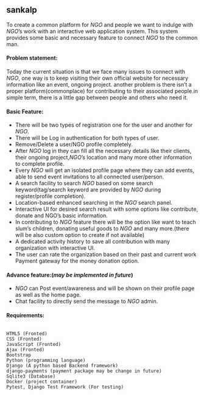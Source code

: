 ## sankalp
 
To create a common platform for _NGO_ and people we want to indulge with _NGO_’s work with an interactive web application system. This system provides some basic and necessary feature to connect _NGO_ to the common man.


#### Problem statement:
Today the current situation is that we face many issues to connect with _NGO_, one way is to keep visiting their own official website for necessary information like an event, ongoing project. another problem is there isn’t a proper platform(commonplace) for contributing to their associated people.in simple term, there is a little gap between people and others who need it.


#### Basic Feature:
* There will be two types of registration one for the user and another for _NGO_.
* There will be Log in authentication for both types of user.
* Remove/Delete a user/NGO profile completely.
* After _NGO_ log in they can fill all the necessary details like their clients, their ongoing project,_NGO_’s location and many more other information to complete profile.
* Every _NGO_ will get an isolated profile page where they can add events, able to send event invitations to all connected user/person.
* A search facility to search _NGO_ based on some search keyword(tag/search keyword are provided by _NGO_ during register/profile completion).
* Location-based enhanced searching in the _NGO_ search panel.
* Interactive UI for desired search result with some options like contribute, donate and NGO’s basic information.
* In contributing to _NGO_ feature there will be the option like want to teach slum’s children, donating useful goods to _NGO_ and many more.(there will be also custom option to create if not available)
* A dedicated activity history to save all contribution with many organization with interactive UI.
* The user can rate the organization based on their past and current work
Payment gateway for the money donation option.




#### Advance feature:(_may be implemented in future_)
* _NGO_ can Post event/awareness and will be shown on their profile page as well as the home page.
* Chat facility to directly send the message to _NGO_ admin.

#### Requirements:
```

HTML5 (Fronted)
CSS (Fronted)
JavaScript (Fronted)
Ajax (Fronted)
Bootstrap
Python (programming language)
Django (A python based Backend framework)
django-payments (payment package may be change in future)
Sqlite3 (Database)
Docker (project container)
Pytest, Django Test Framework (For testing)

```

